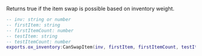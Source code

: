 Returns true if the item swap is possible based on inventory weight.

```lua
-- inv: string or number
-- firstItem: string
-- firstItemCount: number
-- testItem: string
-- testItemCount: number
exports.ox_inventory:CanSwapItem(inv, firstItem, firstItemCount, testItem, testItemCount)
```